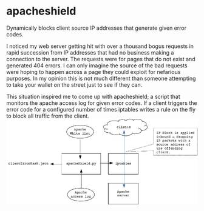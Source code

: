 # apacheshield
Dynamically blocks client source IP addresses that generate given error codes.

I noticed my web server getting hit with over a thousand bogus requests in rapid succession from IP addresses that had no business making a connection to the server.  The requests were for pages that do not exist and generated 404 errors.  I can only imagine the source of the bad requests were hoping to happen across a page they could exploit for nefarious purposes.  In my opinion this is not much different than someone attempting to take your wallet on the street just to see if they can.  

This situation inspired me to come up with apacheshield; a script that monitors the apache access log for given error codes.  If a client triggers the error code for a configured number of times iptables writes a rule on the fly to block all traffic from the client.  
![alt tag](https://github.com/netdsg/apacheshield/blob/master/apacheshield_line_drawing.png)
